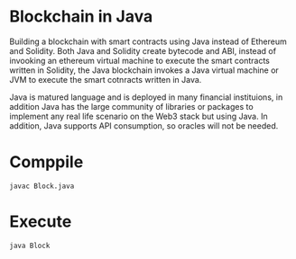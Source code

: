 # Blockchain in Java
Building a blockchain with smart contracts using Java instead of Ethereum and Solidity. Both Java and Solidity create bytecode and ABI, instead of invooking an ethereum virtual machine to execute the smart contracts written in Solidity, the Java blockchain invokes a Java virtual machine or JVM to execute the smart cotnracts written in Java.

Java is matured language and is deployed in many financial instituions, in addition Java has the large community of libraries or packages to implement any real life scenario on the Web3 stack but using Java. In addition, Java supports API consumption, so oracles will not be needed.

# Comppile

    javac Block.java

# Execute

    java Block